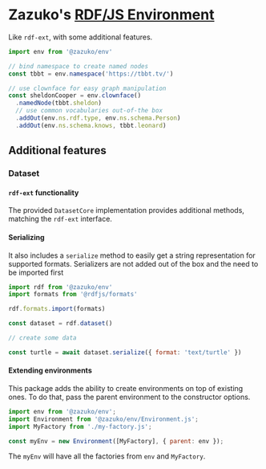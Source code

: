 # Zazuko's [RDF/JS Environment](https://github.com/rdfjs-base/environment)

Like `rdf-ext`, with some additional features.

```js
import env from '@zazuko/env'

// bind namespace to create named nodes
const tbbt = env.namespace('https://tbbt.tv/')

// use clownface for easy graph manipulation
const sheldonCooper = env.clownface()
  .namedNode(tbbt.sheldon)
  // use common vocabularies out-of-the box  
  .addOut(env.ns.rdf.type, env.ns.schema.Person)
  .addOut(env.ns.schema.knows, tbbt.leonard)
```

## Additional features

### Dataset

#### `rdf-ext` functionality

The provided `DatasetCore` implementation provides additional methods, matching the `rdf-ext` interface.

#### Serializing

It also includes a `serialize` method to easily get a string representation for supported formats.
Serializers are not added out of the box and the need to be imported first

```js
import rdf from '@zazuko/env'
import formats from '@rdfjs/formats'

rdf.formats.import(formats)

const dataset = rdf.dataset()

// create some data

const turtle = await dataset.serialize({ format: 'text/turtle' })
```

#### Extending environments

This package adds the ability to create environments on top of existing ones. To do that, pass the parent environment to the constructor options.

```js
import env from '@zazuko/env';
import Environment from '@zazuko/env/Environment.js';
import MyFactory from './my-factory.js';

const myEnv = new Environment([MyFactory], { parent: env });
```

The `myEnv` will have all the factories from `env` and `MyFactory`.
